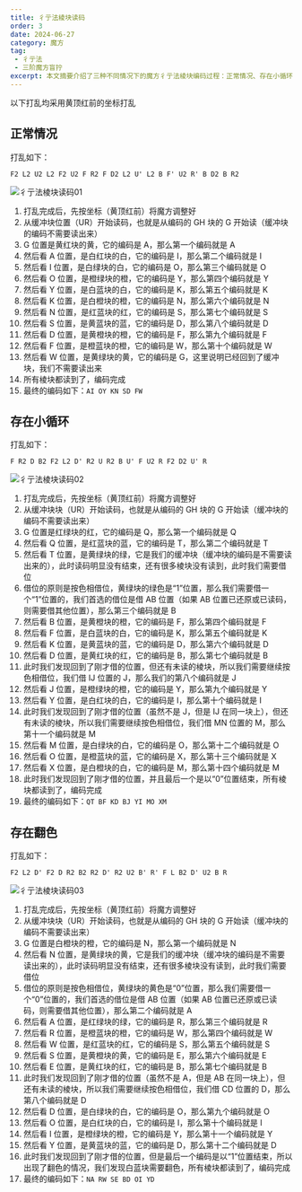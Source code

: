```yaml
---
title: 彳亍法棱块读码
order: 3
date: 2024-06-27
category: 魔方
tag: 
 - 彳亍法
 - 三阶魔方盲拧
excerpt: 本文摘要介绍了三种不同情况下的魔方彳亍法棱块编码过程：正常情况、存在小循环和存在翻色。首先，将魔方调整至黄顶红前的标准坐标。然后从缓冲块位置开始，依次读取每个棱块的编码，根据不同情况来完成编码
---
```


以下打乱均采用黄顶红前的坐标打乱

## 正常情况

打乱如下：

`F2 L2 U2 L2 F2 U2 F R2 F D2 L2 U' L2 B F' U2 R' B D2 B R2` 

![彳亍法棱块读码01](https://zhf-picture.oss-cn-qingdao.aliyuncs.com/3x3x3BLD/彳亍法棱块读码01.jpg)

1. 打乱完成后，先按坐标（黄顶红前）将魔方调整好
2. 从缓冲块位置（UR）开始读码，也就是从编码的 GH 块的 G 开始读（缓冲块的编码不需要读出来）
3. G 位置是黄红块的黄，它的编码是 A，那么第一个编码就是 A
4. 然后看 A 位置，是白红块的白，它的编码是 I，那么第二个编码就是 I
5. 然后看 I 位置，是白绿块的白，它的编码是 O，那么第三个编码就是 O
6. 然后看 O 位置，是橙绿块的橙，它的编码是 Y，那么第四个编码就是 Y
7. 然后看 Y 位置，是白蓝块的白，它的编码是 K，那么第五个编码就是 K
8. 然后看 K 位置，是白橙块的橙，它的编码是 N，那么第六个编码就是 N
9. 然后看 N 位置，是红蓝块的红，它的编码是 S，那么第七个编码就是 S
10. 然后看 S 位置，是黄蓝块的蓝，它的编码是 D，那么第八个编码就是 D
11. 然后看 D 位置，是黄橙块的橙，它的编码是 F，那么第九个编码就是 F
12. 然后看 F 位置，是橙蓝块的橙，它的编码是 W，那么第十个编码就是 W
13. 然后看 W 位置，是黄绿块的黄，它的编码是 G，这里说明已经回到了缓冲块，我们不需要读出来
14. 所有棱块都读到了，编码完成
15. 最终的编码如下：`AI OY KN SD FW`

## 存在小循环

打乱如下：

`F R2 D B2 F2 L2 D' R2 U R2 B U' F U2 R F2 D2 U' R`

![彳亍法棱块读码02](https://zhf-picture.oss-cn-qingdao.aliyuncs.com/3x3x3BLD/彳亍法棱块读码02.jpg)

1. 打乱完成后，先按坐标（黄顶红前）将魔方调整好
2. 从缓冲块块（UR）开始读码，也就是从编码的 GH 块的 G 开始读（缓冲块的编码不需要读出来）
3. G 位置是红绿块的红，它的编码是 Q，那么第一个编码就是 Q
4. 然后看 Q 位置，是红蓝块的蓝，它的编码是 T，那么第二个编码就是 T
5. 然后看 T 位置，是黄绿块的绿，它是我们的缓冲块（缓冲块的编码是不需要读出来的），此时读码明显没有结束，还有很多棱块没有读到，此时我们需要借位
6. 借位的原则是按色相借位，黄绿块的绿色是“1”位置，那么我们需要借一个“1”位置的，我们首选的借位是借 AB 位置（如果 AB 位置已还原或已读码，则需要借其他位置），那么第三个编码就是 B
7. 然后看 B 位置，是黄橙块的橙，它的编码是 F，那么第四个编码就是 F
8. 然后看 F 位置，是白蓝块的白，它的编码是 K，那么第五个编码就是 K
9. 然后看 K 位置，是黄蓝块的蓝，它的编码是 D，那么第六个编码就是 D
10. 然后看 D 位置，是黄红块的红，它的编码是 B，那么第七个编码就是 B
11. 此时我们发现回到了刚才借的位置，但还有未读的棱块，所以我们需要继续按色相借位，我们借 IJ 位置的 J，那么我们的第八个编码就是 J
12. 然后看 J 位置，是橙绿块的橙，它的编码是 Y，那么第九个编码就是 Y
13. 然后看 Y 位置，是白红块的白，它的编码是 I，那么第十个编码就是 I
14. 此时我们发现回到了刚才借的位置（虽然不是 J，但是 IJ 在同一块上），但还有未读的棱块，所以我们需要继续按色相借位，我们借 MN 位置的 M，那么第十一个编码就是 M 
15. 然后看 M 位置，是白绿块的白，它的编码是 O，那么第十二个编码就是 O
16. 然后看 O 位置，是橙蓝块的蓝，它的编码是 X，那么第十三个编码就是 X
17. 然后看 X 位置，是白橙块的白，它的编码是 M，那么第十四个编码就是 M
18. 此时我们发现回到了刚才借的位置，并且最后一个是以“0”位置结束，所有棱块都读到了，编码完成
19. 最终的编码如下：`QT BF KD BJ YI MO XM`

## 存在翻色

打乱如下：

`F2 L2 D' F2 D R2 B2 R2 D' R2 U2 B' R' F L B2 D' U2 B R`

![彳亍法棱块读码03](https://zhf-picture.oss-cn-qingdao.aliyuncs.com/3x3x3BLD/彳亍法棱块读码03.jpg)

1. 打乱完成后，先按坐标（黄顶红前）将魔方调整好
2. 从缓冲块块（UR）开始读码，也就是从编码的 GH 块的 G 开始读（缓冲块的编码不需要读出来）
3. G 位置是白橙块的橙，它的编码是 N，那么第一个编码就是 N
4. 然后看 N 位置，是黄绿块的黄，它是我们的缓冲块（缓冲块的编码是不需要读出来的），此时读码明显没有结束，还有很多棱块没有读到，此时我们需要借位
5. 借位的原则是按色相借位，黄绿块的黄色是“0”位置，那么我们需要借一个“0”位置的，我们首选的借位是借 AB 位置（如果 AB 位置已还原或已读码，则需要借其他位置），那么第二个编码就是 A
6. 然后看 A 位置，是红绿块的绿，它的编码是 R，那么第三个编码就是 R
7. 然后看 R 位置，是橙蓝块的橙，它的编码是 W，那么第四个编码就是 W
8. 然后看 W 位置，是红蓝块的红，它的编码是 S，那么第五个编码就是 S
9. 然后看 S 位置，是黄橙块的黄，它的编码是 E，那么第六个编码就是 E
10. 然后看 E 位置，是黄红块的红，它的编码是 B，那么第七个编码就是 B
11. 此时我们发现回到了刚才借的位置（虽然不是 A，但是 AB 在同一块上），但还有未读的棱块，所以我们需要继续按色相借位，我们借 CD 位置的 D，那么第八个编码就是 D 
12. 然后看 D 位置，是白绿块的白，它的编码是 O，那么第九个编码就是 O
13. 然后看 O 位置，是白红块的白，它的编码是 I，那么第十个编码就是 I
14. 然后看 I 位置，是橙绿块的橙，它的编码是 Y，那么第十一个编码就是 Y
15. 然后看 Y 位置，是黄蓝块的蓝，它的编码是 D，那么第十二个编码就是 D
16. 此时我们发现回到了刚才借的位置，但是最后一个编码是以“1”位置结束，所以出现了翻色的情况，我们发现白蓝块需要翻色，所有棱块都读到了，编码完成
17. 最终的编码如下：`NA RW SE BD OI YD`
